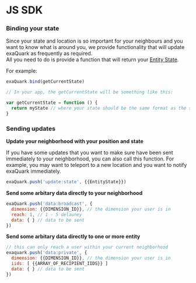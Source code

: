 # JS SDK

### Binding your state

Since your state and location is so important for your neighbours and you want to know what is around you, we provide functionality that will update exaQuark as frequently as required.  
All you need to do is provide a function that will return your [Entity State](entity-state.html).

For example:

```javascript
exaQuark.bind(getCurrentState)

// In your app, the getCurrentState will be something like this:

var getCurrentState = function () {
  return myState // where your state should be the same format as the specified in the {{EntityState}} documentation
}
```

### Sending updates

**Update your neighborhood with your position and state**

If you have some updates that you want to make sure have been sent immediately to your neighborhood, you can also call this function. For example, you may want to teleport to a new location and you want to notify exaQuark immediately.

```javascript
exaQuark.push('update:state', {{EntityState}})
```

**Send some arbitary data directly to your neighborhood**

```javascript
exaQuark.push('data:broadcast', {
  dimension: {{DIMENSION_ID}}, // the dimension your user is in
  reach: 1, // 1 - 5 delauney
  data: { } // data to be sent
})
```

**Send some arbitary data directly to one or more entity**

```javascript
// this can only reach a user within your current neighborhood
exaquark.push('data:private', {
  dimension: {{DIMENSION_ID}}, // the dimension your user is in
  iids: [ {{ARRAY_OF_RECIPIENT_IIDS}} ]
  data: { } // data to be sent
})
```



